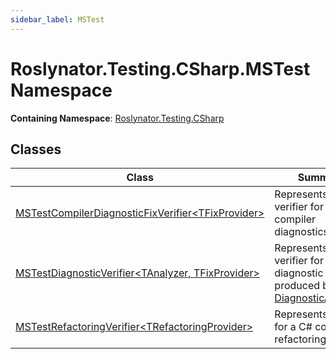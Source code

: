 ```yaml
---
sidebar_label: MSTest
---
```


# Roslynator\.Testing\.CSharp\.MSTest Namespace

**Containing Namespace**: [Roslynator.Testing.CSharp](../index.md)

## Classes

| Class | Summary |
| ----- | ------- |
| [MSTestCompilerDiagnosticFixVerifier&lt;TFixProvider&gt;](MSTestCompilerDiagnosticFixVerifier-1/index.md) | Represents a verifier for C\# compiler diagnostics\. |
| [MSTestDiagnosticVerifier&lt;TAnalyzer, TFixProvider&gt;](MSTestDiagnosticVerifier-2/index.md) | Represents a verifier for a C\# diagnostic that is produced by [DiagnosticAnalyzer](https://docs.microsoft.com/en-us/dotnet/api/microsoft.codeanalysis.diagnostics.diagnosticanalyzer)\. |
| [MSTestRefactoringVerifier&lt;TRefactoringProvider&gt;](MSTestRefactoringVerifier-1/index.md) | Represents verifier for a C\# code refactoring\. |

